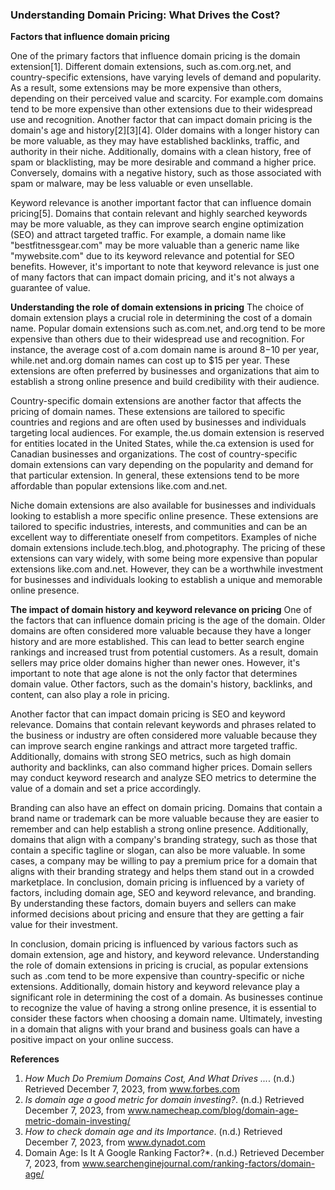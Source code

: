### Understanding Domain Pricing: What Drives the Cost?

**Factors that influence domain pricing**

One of the primary factors that influence domain pricing is the domain extension[1]. Different domain extensions, such as.com.org.net, and country-specific extensions, have varying levels of demand and popularity. As a result, some extensions may be more expensive than others, depending on their perceived value and scarcity. For example.com domains tend to be more expensive than other extensions due to their widespread use and recognition.
Another factor that can impact domain pricing is the domain's age and history[2][3][4]. Older domains with a longer history can be more valuable, as they may have established backlinks, traffic, and authority in their niche. Additionally, domains with a clean history, free of spam or blacklisting, may be more desirable and command a higher price. Conversely, domains with a negative history, such as those associated with spam or malware, may be less valuable or even unsellable.

Keyword relevance is another important factor that can influence domain pricing[5]. Domains that contain relevant and highly searched keywords may be more valuable, as they can improve search engine optimization (SEO) and attract targeted traffic. For example, a domain name like "bestfitnessgear.com" may be more valuable than a generic name like "mywebsite.com" due to its keyword relevance and potential for SEO benefits. However, it's important to note that keyword relevance is just one of many factors that can impact domain pricing, and it's not always a guarantee of value.

**Understanding the role of domain extensions in pricing**
The choice of domain extension plays a crucial role in determining the cost of a domain name. Popular domain extensions such as.com.net, and.org tend to be more expensive than others due to their widespread use and recognition. For instance, the average cost of a.com domain name is around $8-$10 per year, while.net and.org domain names can cost up to $15 per year. These extensions are often preferred by businesses and organizations that aim to establish a strong online presence and build credibility with their audience.

Country-specific domain extensions are another factor that affects the pricing of domain names. These extensions are tailored to specific countries and regions and are often used by businesses and individuals targeting local audiences. For example, the.us domain extension is reserved for entities located in the United States, while the.ca extension is used for Canadian businesses and organizations. The cost of country-specific domain extensions can vary depending on the popularity and demand for that particular extension. In general, these extensions tend to be more affordable than popular extensions like.com and.net.

Niche domain extensions are also available for businesses and individuals looking to establish a more specific online presence. These extensions are tailored to specific industries, interests, and communities and can be an excellent way to differentiate oneself from competitors. Examples of niche domain extensions include.tech.blog, and.photography. The pricing of these extensions can vary widely, with some being more expensive than popular extensions like.com and.net. However, they can be a worthwhile investment for businesses and individuals looking to establish a unique and memorable online presence.

**The impact of domain history and keyword relevance on pricing**
One of the factors that can influence domain pricing is the age of the domain. Older domains are often considered more valuable because they have a longer history and are more established. This can lead to better search engine rankings and increased trust from potential customers. As a result, domain sellers may price older domains higher than newer ones. However, it's important to note that age alone is not the only factor that determines domain value. Other factors, such as the domain's history, backlinks, and content, can also play a role in pricing.

Another factor that can impact domain pricing is SEO and keyword relevance. Domains that contain relevant keywords and phrases related to the business or industry are often considered more valuable because they can improve search engine rankings and attract more targeted traffic. Additionally, domains with strong SEO metrics, such as high domain authority and backlinks, can also command higher prices. Domain sellers may conduct keyword research and analyze SEO metrics to determine the value of a domain and set a price accordingly.

Branding can also have an effect on domain pricing. Domains that contain a brand name or trademark can be more valuable because they are easier to remember and can help establish a strong online presence. Additionally, domains that align with a company's branding strategy, such as those that contain a specific tagline or slogan, can also be more valuable. In some cases, a company may be willing to pay a premium price for a domain that aligns with their branding strategy and helps them stand out in a crowded marketplace. In conclusion, domain pricing is influenced by a variety of factors, including domain age, SEO and keyword relevance, and branding. By understanding these factors, domain buyers and sellers can make informed decisions about pricing and ensure that they are getting a fair value for their investment.

In conclusion, domain pricing is influenced by various factors such as domain extension, age and history, and keyword relevance. Understanding the role of domain extensions in pricing is crucial, as popular extensions such as .com tend to be more expensive than country-specific or niche extensions. Additionally, domain history and keyword relevance play a significant role in determining the cost of a domain. As businesses continue to recognize the value of having a strong online presence, it is essential to consider these factors when choosing a domain name. Ultimately, investing in a domain that aligns with your brand and business goals can have a positive impact on your online success.

**References**
1. *How Much Do Premium Domains Cost, And What Drives ...*. (n.d.) Retrieved December 7, 2023, from www.forbes.com 
2. *Is domain age a good metric for domain investing?*. (n.d.) Retrieved December 7, 2023, from www.namecheap.com/blog/domain-age-metric-domain-investing/ 
3. *How to check domain age and its Importance*. (n.d.) Retrieved December 7, 2023, from www.dynadot.com 
4. Domain Age: Is It A Google Ranking Factor?\*. (n.d.) Retrieved December 7, 2023, from www.searchenginejournal.com/ranking-factors/domain-age/
